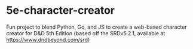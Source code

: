 # 5e-character-creator
Fun project to blend Python, Go, and JS to create a web-based character creator for D&amp;D 5th Edition (based off the SRDv5.2.1, available at https://www.dndbeyond.com/srd)
